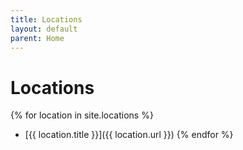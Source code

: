 ```yaml
---
title: Locations
layout: default
parent: Home
---
```


# Locations

{% for location in site.locations %}
- [{{ location.title }}]({{ location.url }})
{% endfor %}
